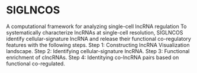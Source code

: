 # SIGLNCOS
A computational framework for analyzing single-cell lncRNA regulation
To systematically characterize lncRNAs at single-cell resolution, SIGLNCOS identify cellular-signature lncRNA and release their functional co-regulatory features with the following steps.
Step 1: Constructing lncRNA Visualization landscape. 
Step 2: Identifying cellular-signature lncRNA.
Step 3: Functional enrichment of clncRNAs.
Step 4: Identitying co-lncRNA pairs based on functional co-regulated.
